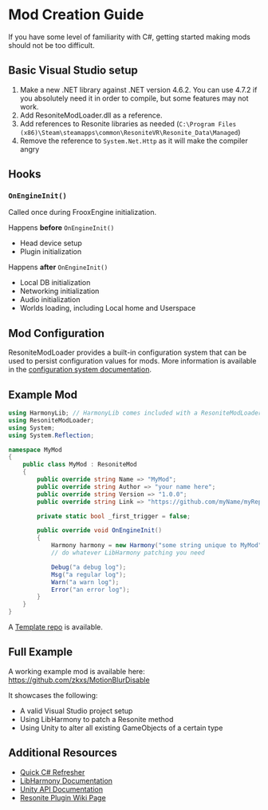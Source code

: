 # Mod Creation Guide

If you have some level of familiarity with C#, getting started making mods should not be too difficult.

## Basic Visual Studio setup

1. Make a new .NET library against .NET version 4.6.2. You can use 4.7.2 if you absolutely need it in order to compile, but some features may not work.
2. Add ResoniteModLoader.dll as a reference.
3. Add references to Resonite libraries as needed (`C:\Program Files (x86)\Steam\steamapps\common\ResoniteVR\Resonite_Data\Managed`)
4. Remove the reference to `System.Net.Http` as it will make the compiler angry

## Hooks

### `OnEngineInit()`

Called once during FrooxEngine initialization.

Happens **before** `OnEngineInit()`

- Head device setup
- Plugin initialization

Happens **after** `OnEngineInit()`

- Local DB initialization
- Networking initialization
- Audio initialization
- Worlds loading, including Local home and Userspace

## Mod Configuration

ResoniteModLoader provides a built-in configuration system that can be used to persist configuration values for mods. More information is available in the [configuration system documentation](config.md).

## Example Mod

```csharp
using HarmonyLib; // HarmonyLib comes included with a ResoniteModLoader install
using ResoniteModLoader;
using System;
using System.Reflection;

namespace MyMod
{
    public class MyMod : ResoniteMod
    {
        public override string Name => "MyMod";
        public override string Author => "your name here";
        public override string Version => "1.0.0";
        public override string Link => "https://github.com/myName/myRepo"; // this line is optional and can be omitted

        private static bool _first_trigger = false;

        public override void OnEngineInit()
        {
            Harmony harmony = new Harmony("some string unique to MyMod");
            // do whatever LibHarmony patching you need

            Debug("a debug log");
            Msg("a regular log");
            Warn("a warn log");
            Error("an error log");
        }
    }
}
```

A [Template repo](https://github.com/EIA485/ResoniteTemplate/) is available.

## Full Example

A working example mod is available here: <https://github.com/zkxs/MotionBlurDisable>

It showcases the following:

- A valid Visual Studio project setup
- Using LibHarmony to patch a Resonite method
- Using Unity to alter all existing GameObjects of a certain type

## Additional Resources

- [Quick C# Refresher](https://learnxinyminutes.com/docs/csharp/)
- [LibHarmony Documentation](https://harmony.pardeike.net/)
- [Unity API Documentation](https://docs.unity3d.com/ScriptReference/index.html)
- [Resonite Plugin Wiki Page](https://wiki.Resonite.com/Plugins)
